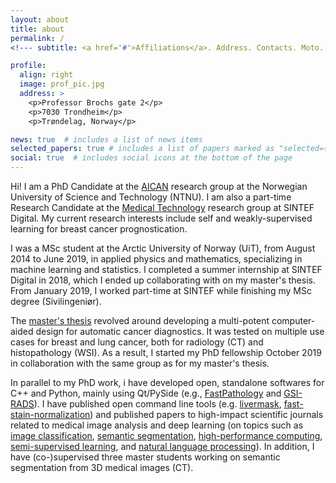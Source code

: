 ```yaml
---
layout: about
title: about
permalink: /
<!--- subtitle: <a href='#'>Affiliations</a>. Address. Contacts. Moto. Etc. --->

profile:
  align: right
  image: prof_pic.jpg
  address: >
    <p>Professor Brochs gate 2</p>
    <p>7030 Trondheim</p>
    <p>Trøndelag, Norway</p>

news: true  # includes a list of news items
selected_papers: true # includes a list of papers marked as "selected={true}"
social: true  # includes social icons at the bottom of the page
---
```


Hi! I am a PhD Candidate at the [AICAN](https://www.ntnu.edu/ikom/aican#/view/about) research group at the Norwegian University of Science and Technology (NTNU). I am also a part-time Research Candidate at the [Medical Technology](https://www.sintef.no/en/expertise/sintef-technology-and-society/medical-technology/) research group at SINTEF Digital. My current research interests include self and weakly-supervised learning for breast cancer prognostication.

I was a MSc student at the Arctic University of Norway (UiT), from August 2014 to June 2019, in applied physics and mathematics, specializing in machine learning and statistics. I completed a summer internship at SINTEF Digital in 2018, which I ended up collaborating with on my master's thesis. From January 2019, I worked part-time at SINTEF while finishing my MSc degree (Sivilingeniør).

The [master's thesis](https://munin.uit.no/handle/10037/19673?locale-attribute=en) revolved around developing a multi-potent computer-aided design for automatic cancer diagnostics. It was tested on multiple use cases for breast and lung cancer, both for radiology (CT) and histopathology (WSI). As a result, I started my PhD fellowship October 2019 in collaboration with the same group as for my master's thesis.

In parallel to my PhD work, i have developed open, standalone softwares for C++ and Python, mainly using Qt/PySide (e.g., [FastPathology](https://github.com/AICAN-Research/FAST-Pathology) and [GSI-RADS](https://github.com/SINTEFMedtek/GSI-RADS)). I have published open command line tools (e.g. [livermask](https://github.com/andreped/livermask), [fast-stain-normalization](https://github.com/andreped/fast-stain-normalization)) and published papers to high-impact scientific journals related to medical image analysis and deep learning (on topics such as [image classification](https://arxiv.org/abs/2112.03455), [semantic segmentation](https://www.frontiersin.org/articles/10.3389/fradi.2021.711514/full), [high-performance computing](https://ieeexplore.ieee.org/document/9399433), [semi-supervised learning](https://journals.plos.org/plosone/article?id=10.1371/journal.pone.0266147), and [natural language processing](https://www.sintef.no/en/publications/publication/1953028/)). In addition, I have (co-)supervised three master students working on semantic segmentation from 3D medical images (CT).